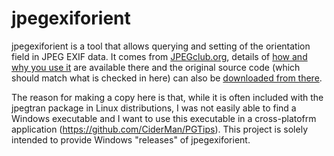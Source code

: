 jpegexiforient
==============

jpegexiforient is a tool that allows querying and setting of the orientation field in JPEG EXIF data. It comes from <a href="http://jpegclub.org//">JPEGclub.org</a>, details of <a href="http://jpegclub.org//exif_orientation.html">how and why you use it</a> are available there and the original source code (which should match what is checked in here) can also be <a href="http://jpegclub.org//jpegexiforient.c">downloaded from there</a>.

The reason for making a copy here is that, while it is often included with the jpegtran package in Linux distributions, I was not easily able to find a Windows executable and I want to use this executable in a cross-platofrm application (https://github.com/CiderMan/PGTips). This project is solely intended to provide Windows "releases" of jpegexiforient.
